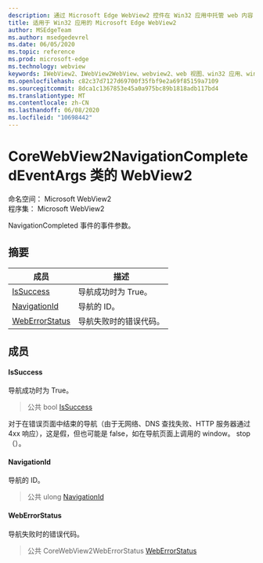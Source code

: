 ```yaml
---
description: 通过 Microsoft Edge WebView2 控件在 Win32 应用中托管 web 内容
title: 适用于 Win32 应用的 Microsoft Edge WebView2
author: MSEdgeTeam
ms.author: msedgedevrel
ms.date: 06/05/2020
ms.topic: reference
ms.prod: microsoft-edge
ms.technology: webview
keywords: IWebView2、IWebView2WebView、webview2、web 视图、win32 应用、win32、edge、ICoreWebView2、ICoreWebView2Controller、浏览器控件、边缘 html
ms.openlocfilehash: c82c37d7127d69700f35fbf9e2a69f85159a7109
ms.sourcegitcommit: 8dca1c1367853e45a0a975bc89b1818adb117bd4
ms.translationtype: MT
ms.contentlocale: zh-CN
ms.lasthandoff: 06/08/2020
ms.locfileid: "10698442"
---
```

# CoreWebView2NavigationCompletedEventArgs 类的 WebView2 

命名空间： Microsoft WebView2 \
程序集： Microsoft WebView2

NavigationCompleted 事件的事件参数。

## 摘要

 成员                        | 描述
--------------------------------|---------------------------------------------
[IsSuccess](#issuccess) | 导航成功时为 True。
[NavigationId](#navigationid) | 导航的 ID。
[WebErrorStatus](#weberrorstatus) | 导航失败时的错误代码。

## 成员

#### IsSuccess 

导航成功时为 True。

> 公共 bool [IsSuccess](#issuccess)

对于在错误页面中结束的导航（由于无网络、DNS 查找失败、HTTP 服务器通过4xx 响应），这是假，但也可能是 false，如在导航页面上调用的 window。 stop （）。

#### NavigationId 

导航的 ID。

> 公共 ulong [NavigationId](#navigationid)

#### WebErrorStatus 

导航失败时的错误代码。

> 公共 CoreWebView2WebErrorStatus [WebErrorStatus](#weberrorstatus)

